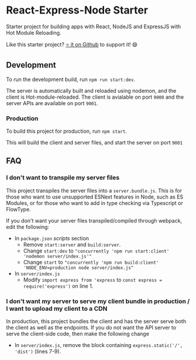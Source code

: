 # React-Express-Node Starter

Starter project for building apps with React, NodeJS and ExpressJS with Hot Module Reloading.

Like this starter project? [⭐️ it on Github](https://github.com/abinavseelan/React-Express-Node-Starter) to support it! 😄

## Development

To run the development build, run `npm run start:dev`.

The server is automatically built and reloaded using nodemon, and the client is Hot-module-reloaded. The client is avialable on port `9000` and the server APIs are available on port `9001`.

### Production

To build this project for production, run `npm start`.

This will build the client and server files, and start the server on port `9001`

## FAQ

### I don't want to transpile my server files

This project transpiles the server files into a `server.bundle.js`. This is for those who want to use unsupported ESNext features in Node, such as ES Modules, or for those who want to add in type checking via Typescript or FlowType.

If you don't want your server files transpiled/compiled through webpack, edit the following:

- In `package.json` _scripts_ section
  - Remove `start:server` and `build:server`.
  - Change `start:dev` to `"concurrently 'npm run start:client' 'nodemon server/index.js'"`
  - Change `start` to `"concurrently 'npm run build:client' 'NODE_ENV=production node server/index.js"`
- In `server/index.js`
  - Modify `import express from 'express` to `const express = require('express')` on line 1.

### I don't want my server to serve my client bundle in production / I want to upload my client to a CDN

In production, this project bundles the client and has the server serve both the client as well as the endpoints. If you do not want the API server to serve the client-side code, then make the following change

- In `server/index.js`, remove the block containing `express.static('/', 'dist')` (lines 7-9).
